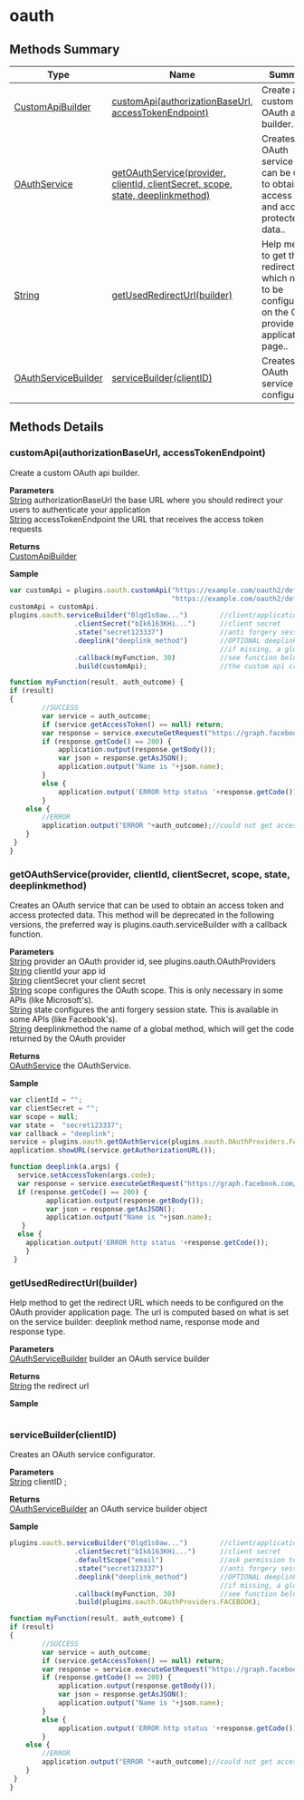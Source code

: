 #  oauth


## Methods Summary

| Type                                                  | Name                    | Summary                                                                                                           |
| ----------------------------------------------------- | ----------------------- | ----------------------------------------------------------------------------------------------------------------- |
| [CustomApiBuilder](../../CustomApiBuilder.md) | [customApi(authorizationBaseUrl, accessTokenEndpoint)](oauth.md#customapi-authorizationbaseurl-accesstokenendpoint)                   | Create a custom OAuth api builder..                                    |
| [OAuthService](../../OAuthService.md) | [getOAuthService(provider, clientId, clientSecret, scope, state, deeplinkmethod)](oauth.md#getoauthservice-provider-clientid-clientsecret-scope-state-deeplinkmethod)                   | Creates an OAuth service that can be used to obtain an access token and access protected data..                                    |
| [String](../../JSLib/String.md) | [getUsedRedirectUrl(builder)](oauth.md#getusedredirecturl-builder)                   | Help method to get the redirect URL which needs to be configured on the OAuth provider application page..                                    |
| [OAuthServiceBuilder](../../OAuthServiceBuilder.md) | [serviceBuilder(clientID)](oauth.md#servicebuilder-clientid)                   | Creates an OAuth service configurator..                                    |

## Methods Details

### customApi(authorizationBaseUrl, accessTokenEndpoint)

Create a custom OAuth api builder.

**Parameters**\
[String](../../JSLib/String.md) authorizationBaseUrl the base URL where you should redirect your users to authenticate your application\
[String](../../JSLib/String.md) accessTokenEndpoint the URL that receives the access token requests

**Returns**\
[CustomApiBuilder](../../CustomApiBuilder.md) 


**Sample**

```javascript
var customApi = plugins.oauth.customApi("https://example.com/oauth2/default/v1/authorize",  //authorization base url
                                        "https://example.com/oauth2/default/v1/token");     //access token endpoint
customApi = customApi.
plugins.oauth.serviceBuilder("0lqd1s0aw...")		//client/application ID
				.clientSecret("bIk6163KHi...")		//client secret
				.state("secret123337")				//anti forgery session state, required by the Facebook api
				.deeplink("deeplink_method")		//OPTIONAL deeplink method name or last part of your redirect URL, see docs
													//if missing, a global method with the name 'deeplink_svy_oauth' will be generated
				.callback(myFunction, 30) 			//see function below, timeout is 30 seconds
				.build(customApi);                  //the custom api created above

function myFunction(result, auth_outcome) {
if (result)
{
		//SUCCESS
		var service = auth_outcome;
		if (service.getAccessToken() == null) return;
		var response = service.executeGetRequest("https://graph.facebook.com/v2.11/me");
		if (response.getCode() == 200) {
			application.output(response.getBody());
			var json = response.getAsJSON();
			application.output("Name is "+json.name);
		}
		else {
			application.output('ERROR http status '+response.getCode());
		}
	else {
		//ERROR
		application.output("ERROR "+auth_outcome);//could not get access token, request timed out, etc..
	}
 }
}
```
### getOAuthService(provider, clientId, clientSecret, scope, state, deeplinkmethod)

Creates an OAuth service that can be used to obtain an access token and access protected data.
This method will be deprecated in the following versions, the preferred way is plugins.oauth.serviceBuilder with a callback function.

**Parameters**\
[String](../../JSLib/String.md) provider an OAuth provider id, see plugins.oauth.OAuthProviders\
[String](../../JSLib/String.md) clientId your app id\
[String](../../JSLib/String.md) clientSecret your client secret\
[String](../../JSLib/String.md) scope configures the OAuth scope. This is only necessary in some APIs (like Microsoft's).\
[String](../../JSLib/String.md) state configures the anti forgery session state. This is available in some APIs (like Facebook's).\
[String](../../JSLib/String.md) deeplinkmethod the name of a global method, which will get the code returned by the OAuth provider

**Returns**\
[OAuthService](../../OAuthService.md) the OAuthService.


**Sample**

```javascript
var clientId = "";
var clientSecret = "";
var scope = null;
var state =  "secret123337";
var callback = "deeplink";
service = plugins.oauth.getOAuthService(plugins.oauth.OAuthProviders.FACEBOOK, clientId, clientSecret, null, state, callback, null)
application.showURL(service.getAuthorizationURL());

function deeplink(a,args) {
  service.setAccessToken(args.code);
  var response = service.executeGetRequest("https://graph.facebook.com/v2.11/me");
  if (response.getCode() == 200) {
  		 application.output(response.getBody());
  		 var json = response.getAsJSON();
  		 application.output("Name is "+json.name);
   }
  else {
    application.output('ERROR http status '+response.getCode());
    }
 }
```
### getUsedRedirectUrl(builder)

Help method to get the redirect URL which needs to be configured on the OAuth provider application page.
The url is computed based on what is set on the service builder: deeplink method name, response mode and response type.

**Parameters**\
[OAuthServiceBuilder](../../OAuthServiceBuilder.md) builder an OAuth service builder

**Returns**\
[String](../../JSLib/String.md) the redirect url


**Sample**

```javascript

```
### serviceBuilder(clientID)

Creates an OAuth service configurator.

**Parameters**\
[String](../../JSLib/String.md) clientID  ;

**Returns**\
[OAuthServiceBuilder](../../OAuthServiceBuilder.md) an OAuth service builder object


**Sample**

```javascript
plugins.oauth.serviceBuilder("0lqd1s0aw...")		//client/application ID
				.clientSecret("bIk6163KHi...")		//client secret
				.defaultScope("email")				//ask permission to get the user email
				.state("secret123337")				//anti forgery session state, required by the Facebook api
				.deeplink("deeplink_method")		//OPTIONAL deeplink method name or last part of your redirect URL, see docs
													//if missing, a global method with the name 'deeplink_svy_oauth' will be generated
				.callback(myFunction, 30) 			//see function below, timeout is 30 seconds
				.build(plugins.oauth.OAuthProviders.FACEBOOK);

function myFunction(result, auth_outcome) {
if (result)
{
		//SUCCESS
		var service = auth_outcome;
		if (service.getAccessToken() == null) return;
		var response = service.executeGetRequest("https://graph.facebook.com/v2.11/me");
		if (response.getCode() == 200) {
			application.output(response.getBody());
			var json = response.getAsJSON();
			application.output("Name is "+json.name);
		}
		else {
			application.output('ERROR http status '+response.getCode());
		}
	else {
		//ERROR
		application.output("ERROR "+auth_outcome);//could not get access token, request timed out, etc..
	}
 }
}
```


